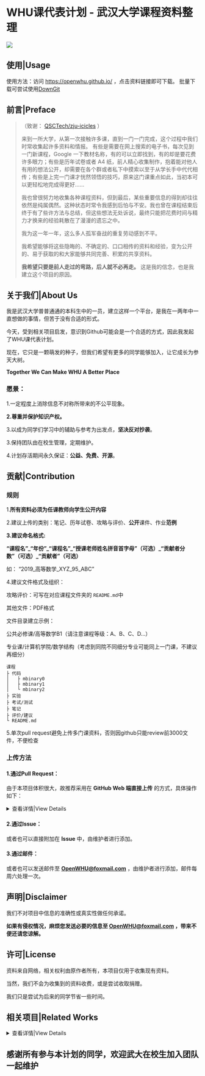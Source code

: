 # WHU课代表计划 - 武汉大学课程资料整理
<img src="https://github.com/openwhu/OpenWHU/blob/master/OpenWHU.png">

## 使用|Usage

使用方法：访问 https://openwhu.github.io/ ，点击资料链接即可下载。
批量下载可尝试使用[DownGit](https://minhaskamal.github.io/DownGit/#/home)

## 前言|Preface

>（致谢： [QSCTech/zju-icicles](https://github.com/QSCTech/zju-icicles) ）
>
>来到一所大学，从第一次接触许多课，直到一门一门完成，这个过程中我们时常收集起许多资料和情报。
>有些是需要在网上搜索的电子书，每次见到一门新课程，Google 一下教材名称，有的可以立即找到，有的却是要花费许多眼力；有些是历年试卷或者 A4 纸，前人精心收集制作，抱着能对他人有用的想法公开，却需要在各个群或者私下中摸索以至于从学长手中代代相传；有些是上完一门课才恍然领悟的技巧，原来这门课重点如此，当初本可以更轻松地完成得更好……
>
>我也曾很努力地收集各种课程资料，但到最后，某些重要信息的得到却往往依然是纯属偶然。这种状态时常令我感到后怕与不安。我也曾在课程结束后终于有了些许方法与总结，但这些想法无处诉说，最终只能把花费时间与精力才换来的经验耗散在了漫漫的遗忘之中。
>
>我为这一年一年，这么多人孤军奋战的重复劳动感到不平。
>
>我希望能够将这些隐晦的、不确定的、口口相传的资料和经验，变为公开的、易于获取的和大家能够共同完善、积累的共享资料。
>
>**我希望只要是前人走过的弯路，后人就不必再走。** 这是我的信念，也是我建立这个项目的原因。


## 关于我们|About Us

我是武汉大学普普通通的本科生中的一员，建立这样一个平台，是我在一两年中一直想做的事情，但苦于没有合适的形式。

今天，受到相关项目启发，意识到Github可能会是一个合适的方式，因此我发起了WHU课代表计划。

现在，它只是一颗萌发的种子，但我们希望有更多的同学能够加入，让它成长为参天大树。

**Together We Can Make WHU A Better Place**

### 愿景：

1.一定程度上消除信息不对称所带来的不公平现象。

**2.尊重并保护知识产权。**

3.以成为同学们学习中的辅助与参考为出发点，**坚决反对抄袭**。

3.保持团队由在校生管理，定期维护。

4.计划存活期间永久保证：**公益、免费、开源**。


## 贡献|Contribution

### 规则

1.**所有资料必须为任课教师向学生公开内容**

2.建议上传的类别：笔记、历年试卷、攻略与评价、**公开**课件、作业**范例**

**3.建议命名格式:**

**“课程名”\_“年份”\_“课程名”\_“授课老师姓名拼音首字母”（可选）\_“贡献者分数”（可选）\_“贡献者”（可选）**

如： “2019\_高等数学\_XYZ\_95\_ABC”

4.建议文件格式及组织：

攻略评价：可写在对应课程文件夹的 `README.md`中 

其他文件：PDF格式

文件目录建立示例：

公共必修课/高等数学B1（请注意课程等级：A、B、C、D...）

专业课/计算机学院/数学结构（考虑到同院不同细分专业可能同上一门课，不建议再细分）

```
课程
├ 代码
│   ├ mbinary0
│   ├ mbinary1
│   └ mbinary2
├ 实验
├ 考试/测试
├ 笔记
├ 评价/建议
└ README.md
```

5.单次pull request避免上传多门课资料，否则因github只能review前3000文件，不便检查

### 上传方法


#### 1.通过Pull Request：

由于本项目体积很大，故推荐采用在 **GitHub Web 端直接上传** 的方式，具体操作如下：

<details>
  <summary>查看详情|View Details</summary>

1. Fork 本项目

2. - 上传文件到已有文件夹

   - 新建文件夹后上传文件

3. 提交 Pull Request

如有疑问可参考：[知乎：如何使用github](https://www.zhihu.com/question/20070065/answer/517839193)

</details>

#### 2.通过Issue：

或者也可以直接附加在 **Issue** 中，由维护者进行添加。

#### 3.通过邮件：

或者也可以发送邮件至 **OpenWHU@foxmail.com** ，由维护者进行添加，邮件每周六处理一次。

## 声明|Disclaimer

我们不对项目中信息的准确性或真实性做任何承诺。

**如果有侵权情况，麻烦您发送必要的信息至 OpenWHU@foxmail.com ，带来不便还请您谅解。**

## 许可|License

资料来自网络，相关权利由原作者所有，本项目仅用于收集现有资料。

当然，我们不会为收集到的资料收费，或是尝试收取捐赠。

我们只是尝试为后来的同学节省一些时间。

## 相关项目|Related Works

<details>
  <summary>查看详情|View Details</summary>
   
- [浙江大学课程攻略共享计划](https://github.com/QSCTech/zju-icicles)
- [气垫船计划——免费、去中心化的北京大学往年题资料库](https://github.com/martinwu42/project-hover)
- [北京大学信科学生会学术部资料库](https://github.com/EECS-PKU-XSB/Shared-learning-materials)
- [北大计算机课程大作业](https://github.com/tongtzeho/PKUCourse)
- [清华大学计算机系课程攻略](https://github.com/Trinkle23897/thu-cst-cracker)
- [东南大学课程共享计划](https://github.com/zjdx1998/seucourseshare)
- [中国科学技术大学计算机学院课程资源](https://github.com/USTC-Resource/USTC-Course)
- [上海交通大学课程资料分享](https://github.com/CoolPhilChen/SJTU-Courses/)
- [北京大学课程资料分享](https://github.com/lib-pku)

(未完待续)

</details>

## 感谢所有参与本计划的同学，欢迎武大在校生加入团队一起维护

